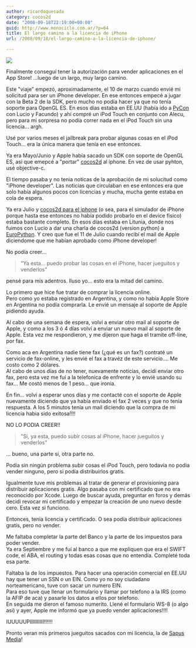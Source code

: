 ```yaml
---
author: ricardoquesada
category: cocos2d
date: "2008-09-18T22:19:00+00:00"
guid: http://www.monociclo.com.ar/?p=64
title: El largo camino a la licencia de iPhone
url: /2008/09/18/el-largo-camino-a-la-licencia-de-iphone/

---
```


[![](http://www.fondosiphone.com/images/wmwallpapers/Largo-Camino-1.jpeg)](http://www.fondosiphone.com/images/wmwallpapers/Largo-Camino-1.jpeg)

Finalmente conseguí tener la autorización para vender aplicaciones en el App
Store!
...luego de un largo, muy largo camino.

Este "viaje" empezó, aproximadamente, el 10 de marzo cuando envié mi solicitud
para ser un iPhone developer.
En ese entonces empecé a jugar con la Beta 2 de la SDK, pero mucho no podía
hacer ya que no tenía soporte para OpenGL ES.
En esos días estaba en EE.UU (había ido a [PyCon](http://us.pycon.org/2008)
con Lucio y Facundo) y ahí compré un iPod Touch en conjunto con Alecu,
pero para mi sorpresa no podía correr nada en el iPod Touch sin una licencia...
argh.

Usé por varios meses el jailbreak para probar algunas cosas en el iPod Touch...
era la única manera que tenía en ese entonces.

Ya era Mayo/Junio y Apple había sacado un SDK con soporte de OpenGL ES,
así que emepcé a "portar" [cocos2d](http://www.cocos2d.org/) al iphone.
En vez de usar pyhton, usé objective-c.

El tiempo pasaba y no tenia noticas de la aprobación de mi solucitud
como "iPhone developer".
Las noticias que circulaban en ese entonces era que solo había algunos pocos con
licencias
y mucha, mucha gente estaba en cola de espera.

Ya era Julio y [cocos2d para el iphone](http://code.google.com/p/cocos2d-iphone)
(o sea, para el simulador de iPhone porque hasta ese entonces no había podido
probarlo en el device fisico)
estaba bastante completo.
En esos días estaba en Litunia, donde nos fuimos con Lucio a dar una charla de
cocos2d (version python) a [EuroPython](http://www.europyhton.org/).
Y creo que fue el 11 de Julio cuando recibí el mail de Apple diciendome que me
habían aprobado como iPhone developer!

No podía creer...

> "Ya esta... puedo probar las cosas en el iPhone, hacer jueguitos y venderlos"

pensé para mis adentros. Iluso yo... esto era la mitad del camino.

Lo primero que hice fue tratar de comprar la licencia online.  
Pero como yo estaba registrado en Argentina, y como no había Apple Store en
Argentina no podía comprarla.
Le envié un mensaje al soporte de Apple pidiendo ayuda.

Al cabo de una semana de espera, volví a enviar otro mail al soporte de Apple,
y como a los 3 ó 4 días volví a enviar un nuevo mail al soporte de Apple.
Esta vez me respondieron, y me dijeron que haga el tramite off-line, por fax.

Como aca en Argentina nadie tiene fax (¿qué es un fax?) contraté un servicio de
fax-online, y les envié el fax a travéz de este servicio....
Me costo como 2 dólares.  
Al cabo de unos días de no tener, nuevamente noticias, decidí enviar otro fax,
pero esta vez me fuí a la telefonica de enfrente y lo envié usando su fax...
Me costó menos de 1 peso... que ironia.

En fin... volví a esperar unos días y me contacté con el soporte de Apple
nuevamente diciendo que ya había enviado el fax 2 veces y que no tenía
respuesta.
A los 5 minutos tenía un mail diciendo que la compra de mi licencia habia sido
exitosa!!!!

NO LO PODIA CREER!!

> "Si, ya esta, puedo subir cosas al iPhone, hacer jueguitos y venderlos"

... bueno, una parte si, otra parte no.

Podía sin ningún problema subir cosas el iPod Touch, pero todavía no podia
vender ninguno,
pero si podía distribuirlos gratis.

Igualmente tuve mis problemas al tratar de generar el provisioning para
distribuir
aplicaciones gratis.
Algo pasaba con mi certificado que no era reconocido por Xcode.
Luego de buscar ayuda, preguntar en foros y demás decidi revocar mi certificado
y empezar la creación de uno nuevo desde cero.
Esta vez si funciono.

Entonces, tenia licencia y certificado. O sea podía distribuir aplicaciones
gratis,
pero no vender.

Me faltaba completar la parte del Banco y la parte de los impuestos para poder
vender.  
Ya era Septiembre y me fuí al banco a que me expliquen que era el SWIFT code,
el ABA, el routing y todas esas cosas que no entendía.
Completé toda esa parte.

Faltaba la de los impuestos. Para hacer una operación comercial en EE.UU hay
que tener un SSN o un EIN. Como yo no soy ciudadano norteamericano,
tuve con sacar un numero EIN.  
Para eso tuve que llenar un formulario y llamar por telefono a la IRS (como la
AFIP de aca)
y pasarle los datos a ellos por telefono.  
En seguida me dieron el famoso numerito.
Llené el formulario WS-8 (o algo asi) y ayer, Apple me informó que ya puedo
vender aplicaciones!!!!

IUUUUUPIIIIIIIIII!!!!!!

Pronto veran mis primeros jueguitos sacados con mi licencia, la
de [Sapus Media](http://www.sapusmedia.com/)!